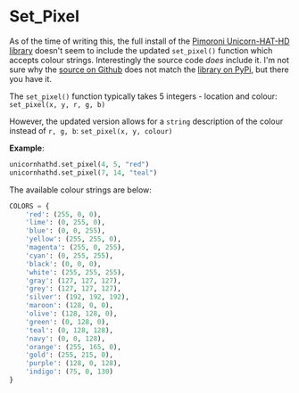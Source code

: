 # Set_Pixel

As of the time of writing this, the full install of the [Pimoroni Unicorn-HAT-HD library](https://github.com/pimoroni/unicorn-hat-hd/tree/master) doesn't seem to include the updated `set_pixel()` function which accepts colour strings. Interestingly the source code _does_ include it. I'm not sure why the [source on Github](https://github.com/pimoroni/unicorn-hat-hd/blob/master/library/unicornhathd/__init__.py) does not match the [library on PyPi](https://pypi.org/project/unicornhathd/), but there you have it.

The `set_pixel()` function typically takes 5 integers - location and colour: `set_pixel(x, y, r, g, b)`

However, the updated version allows for a `string` description of the colour instead of `r, g, b`: `set_pixel(x, y, colour)`

**Example**:
```python
unicornhathd.set_pixel(4, 5, "red")
unicornhathd.set_pixel(7, 14, "teal")
```

The available colour strings are below:

```python
COLORS = {
    'red': (255, 0, 0),
    'lime': (0, 255, 0),
    'blue': (0, 0, 255),
    'yellow': (255, 255, 0),
    'magenta': (255, 0, 255),
    'cyan': (0, 255, 255),
    'black': (0, 0, 0),
    'white': (255, 255, 255),
    'gray': (127, 127, 127),
    'grey': (127, 127, 127),
    'silver': (192, 192, 192),
    'maroon': (128, 0, 0),
    'olive': (128, 128, 0),
    'green': (0, 128, 0),
    'teal': (0, 128, 128),
    'navy': (0, 0, 128),
    'orange': (255, 165, 0),
    'gold': (255, 215, 0),
    'purple': (128, 0, 128),
    'indigo': (75, 0, 130)
}
```


